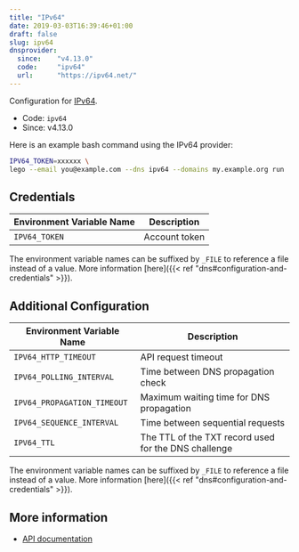 ```yaml
---
title: "IPv64"
date: 2019-03-03T16:39:46+01:00
draft: false
slug: ipv64
dnsprovider:
  since:    "v4.13.0"
  code:     "ipv64"
  url:      "https://ipv64.net/"
---
```


<!-- THIS DOCUMENTATION IS AUTO-GENERATED. PLEASE DO NOT EDIT. -->
<!-- providers/dns/ipv64/ipv64.toml -->
<!-- THIS DOCUMENTATION IS AUTO-GENERATED. PLEASE DO NOT EDIT. -->


Configuration for [IPv64](https://ipv64.net/).


<!--more-->

- Code: `ipv64`
- Since: v4.13.0


Here is an example bash command using the IPv64 provider:

```bash
IPV64_TOKEN=xxxxxx \
lego --email you@example.com --dns ipv64 --domains my.example.org run
```




## Credentials

| Environment Variable Name | Description |
|-----------------------|-------------|
| `IPV64_TOKEN` | Account token |

The environment variable names can be suffixed by `_FILE` to reference a file instead of a value.
More information [here]({{< ref "dns#configuration-and-credentials" >}}).


## Additional Configuration

| Environment Variable Name | Description |
|--------------------------------|-------------|
| `IPV64_HTTP_TIMEOUT` | API request timeout |
| `IPV64_POLLING_INTERVAL` | Time between DNS propagation check |
| `IPV64_PROPAGATION_TIMEOUT` | Maximum waiting time for DNS propagation |
| `IPV64_SEQUENCE_INTERVAL` | Time between sequential requests |
| `IPV64_TTL` | The TTL of the TXT record used for the DNS challenge |

The environment variable names can be suffixed by `_FILE` to reference a file instead of a value.
More information [here]({{< ref "dns#configuration-and-credentials" >}}).




## More information

- [API documentation](https://ipv64.net/dyndns_updater_api)

<!-- THIS DOCUMENTATION IS AUTO-GENERATED. PLEASE DO NOT EDIT. -->
<!-- providers/dns/ipv64/ipv64.toml -->
<!-- THIS DOCUMENTATION IS AUTO-GENERATED. PLEASE DO NOT EDIT. -->
